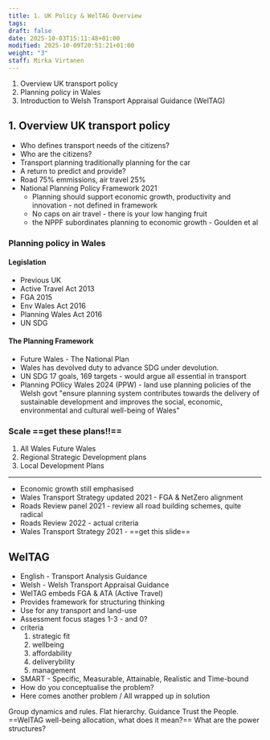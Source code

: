 ```yaml
---
title: 1. UK Policy & WelTAG Overview
tags:
draft: false
date: 2025-10-03T15:11:48+01:00
modified: 2025-10-09T20:51:21+01:00
weight: "3"
staff: Mirka Virtanen
---
```

1. Overview UK transport policy
2. Planning policy in Wales
3. Introduction to Welsh Transport Appraisal Guidance (WelTAG)
## 1. Overview UK transport policy
- Who defines transport needs of the citizens?
- Who are the citizens?
- Transport planning traditionally planning for the car
- A return to predict and provide?
- Road 75% emmissions, air travel 25%
- National Planning Policy Framework 2021
    - Planning should support economic growth, productivity and innovation - not defined in framework
	- No caps on air travel - there is your low hanging fruit
	- the NPPF subordinates planning to economic growth - Goulden et al
### Planning policy in Wales
#### Legislation
- Previous UK 
- Active Travel Act 2013
- FGA 2015
- Env Wales Act 2016
- Planning Wales Act 2016
- UN SDG
#### The Planning Framework
- Future Wales - The National Plan 
- Wales has devolved duty to advance SDG under devolution. 
- UN SDG 17 goals, 169 targets - would argue all essential in transport
- Planning POlicy Wales 2024 (PPW) - land use planning policies of the Welsh govt "ensure planning system contributes towards the delivery of sustainable development and improves the social, economic, environmental and cultural well-being of Wales"
### Scale ==get these plans!!==
1. All Wales Future Wales
2. Regional Strategic Development plans
3. Local Development Plans
---
- Economic growth still emphasised
- Wales Transport Strategy updated 2021 - FGA & NetZero alignment
- Roads Review panel 2021 - review all road building schemes, quite radical 
- Roads Review 2022 - actual criteria
- Wales Transport Strategy 2021 - ==get this slide==
## WelTAG
- English - Transport Analysis Guidance
- Welsh - Welsh Transport Appraisal Guidance 
- WelTAG embeds FGA & ATA (Active Travel)
- Provides framework for structuring thinking
- Use for any transport and land-use 
- Assessment focus stages 1-3 - and 0?
- criteria
	1. strategic fit
	2. wellbeing
	3. affordability
	4. deliverybility
	5. management
- SMART - Specific, Measurable, Attainable, Realistic and Time-bound
- How do you conceptualise the problem?
- Here comes another problem / All wrapped up in solution

Group dynamics and rules. Flat hierarchy. Guidance Trust the People. 
==WelTAG well-being allocation, what does it mean?== 
What are the power structures? 


